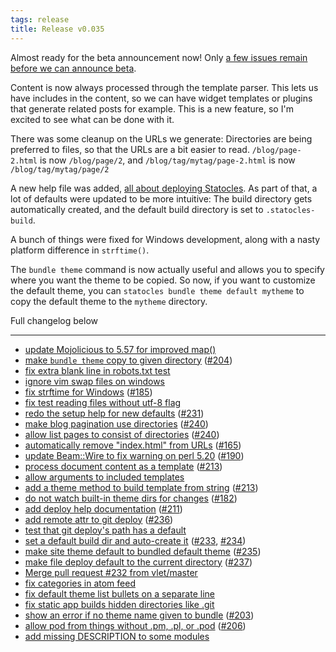 ```yaml
---
tags: release
title: Release v0.035
---
```


Almost ready for the beta announcement now! Only [a few issues remain before we
can announce beta](https://github.com/preaction/Statocles/milestones/beta).

Content is now always processed through the template parser. This lets us have
includes in the content, so we can have widget templates or plugins that generate
related posts for example. This is a new feature, so I'm excited to see what can
be done with it.

There was some cleanup on the URLs we generate: Directories are being preferred
to files, so that the URLs are a bit easier to read. `/blog/page-2.html` is now
`/blog/page/2`, and `/blog/tag/mytag/page-2.html` is now
`/blog/tag/mytag/page/2`

A new help file was added, [all about deploying
Statocles](/pod/Statocles/Help/Deploy.html). As part of that, a lot of defaults were
updated to be more intuitive: The build directory gets automatically created, and the
default build directory is set to `.statocles-build`.

A bunch of things were fixed for Windows development, along with a nasty
platform difference in `strftime()`.

The `bundle theme` command is now actually useful and allows you to specify
where you want the theme to be copied. So now, if you want to customize the
default theme, you can `statocles bundle theme default mytheme` to copy the
default theme to the `mytheme` directory.

Full changelog below

---

* [update Mojolicious to 5.57 for improved map()](https://github.com/preaction/Statocles/commit/7914da68a0fa459f579f92bdc0cd734e78427bb8)
* [make `bundle theme` copy to given directory](https://github.com/preaction/Statocles/commit/8bfdb3303610d7f20ba4de004c6cc9b01c6ade4a) ([#204](https://github.com/preaction/Statocles/issues/204))
* [fix extra blank line in robots.txt test](https://github.com/preaction/Statocles/commit/d360f60855d70e75de9a26e847cf3de887878a55)
* [ignore vim swap files on windows](https://github.com/preaction/Statocles/commit/99f22208d6f4a2618e08a1c370f5da77701f1f07)
* [fix strftime for Windows](https://github.com/preaction/Statocles/commit/2b18785227261446bd42bbf860038db3383f87a6) ([#185](https://github.com/preaction/Statocles/issues/185))
* [fix test reading files without utf-8 flag](https://github.com/preaction/Statocles/commit/856dab4dde08a3d4d3bc5bccecc5aa33cdddf95b)
* [redo the setup help for new defaults](https://github.com/preaction/Statocles/commit/2d5dcb363a90d5686736cd96ea54449dbc0bce07) ([#231](https://github.com/preaction/Statocles/issues/231))
* [make blog pagination use directories](https://github.com/preaction/Statocles/commit/d689f0b8fb3a9cd7e940d2be62cf0e6c227cb3ef) ([#240](https://github.com/preaction/Statocles/issues/240))
* [allow list pages to consist of directories](https://github.com/preaction/Statocles/commit/6e10fb0798784e4a5d289ff47b54e340c52a7cca) ([#240](https://github.com/preaction/Statocles/issues/240))
* [automatically remove "index.html" from URLs](https://github.com/preaction/Statocles/commit/69c02e13ae5114589bc7c70e7c4b72d8017fa036) ([#165](https://github.com/preaction/Statocles/issues/165))
* [update Beam::Wire to fix warning on perl 5.20](https://github.com/preaction/Statocles/commit/b31d9a2dfc47cefdff14733f3c365a47e2b9e3da) ([#190](https://github.com/preaction/Statocles/issues/190))
* [process document content as a template](https://github.com/preaction/Statocles/commit/5833756f9374c6edeebbf2b0497ce4dab3373f7b) ([#213](https://github.com/preaction/Statocles/issues/213))
* [allow arguments to included templates](https://github.com/preaction/Statocles/commit/22883c4384fc32c95016302f2c81657f029e348c)
* [add a theme method to build template from string](https://github.com/preaction/Statocles/commit/98e88f85c0943043e7499abadaa8159280b6f8eb) ([#213](https://github.com/preaction/Statocles/issues/213))
* [do not watch built-in theme dirs for changes](https://github.com/preaction/Statocles/commit/56bbac55fce2fbb00803c5741ca686a16b5cc375) ([#182](https://github.com/preaction/Statocles/issues/182))
* [add deploy help documentation](https://github.com/preaction/Statocles/commit/8586a527a57654e9ead7dd8c8a265dd4edcf36d7) ([#211](https://github.com/preaction/Statocles/issues/211))
* [add remote attr to git deploy](https://github.com/preaction/Statocles/commit/7b1219746450cff080ff928871c7ba854d97d6f4) ([#236](https://github.com/preaction/Statocles/issues/236))
* [test that git deploy's path has a default](https://github.com/preaction/Statocles/commit/d353fca53df9846593d9955e7f9628c72f1b8dd0)
* [set a default build dir and auto-create it](https://github.com/preaction/Statocles/commit/0d9b5b5a05c1cfcbe517bd4f4ed3d2670d67966b) ([#233](https://github.com/preaction/Statocles/issues/233), [#234](https://github.com/preaction/Statocles/issues/234))
* [make site theme default to bundled default theme](https://github.com/preaction/Statocles/commit/1bf5f448db1c9ed22c405f890f633fb8bca96fb8) ([#235](https://github.com/preaction/Statocles/issues/235))
* [make file deploy default to the current directory](https://github.com/preaction/Statocles/commit/d357bd03948f0edd4bcca2ef9853fb9f6be6626c) ([#237](https://github.com/preaction/Statocles/issues/237))
* [Merge pull request #232 from vlet/master](https://github.com/preaction/Statocles/commit/0327f5d2aa6a62a98f9a4fed5ad0d47712980dae)
* [fix categories in atom feed](https://github.com/preaction/Statocles/commit/5c295a3e34898745bbb6e2c5019b102d31cf3184)
* [fix default theme list bullets on a separate line](https://github.com/preaction/Statocles/commit/42883c3fb85e809e1b78f35ed522d711c18b7489)
* [fix static app builds hidden directories like .git](https://github.com/preaction/Statocles/commit/c6e84f34b316dc685b81f155d9b7f41b7d0de624)
* [show an error if no theme name given to bundle](https://github.com/preaction/Statocles/commit/9fcd3d67249b769434c2efeb76be01ef81f216c1) ([#203](https://github.com/preaction/Statocles/issues/203))
* [allow pod from things without .pm, .pl, or .pod](https://github.com/preaction/Statocles/commit/f71814711efdfded9065838d92536af9fab1c272) ([#206](https://github.com/preaction/Statocles/issues/206))
* [add missing DESCRIPTION to some modules](https://github.com/preaction/Statocles/commit/304dabe75d21132717f8ec414e6333cbae52fa1d)
